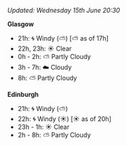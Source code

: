 *Updated: Wednesday 15th June 20:30*

**Glasgow**

* 21h: :cyclone: Windy (:partly_sunny:) [:partly_sunny: as of 17h]
* 22h, 23h: :sunny: Clear
* 0h - 2h: :partly_sunny: Partly Cloudy
* 3h - 7h: :cloud: Cloudy
* 8h: :partly_sunny: Partly Cloudy

**Edinburgh**

* 21h: :cyclone: Windy (:partly_sunny:)
* 22h: :cyclone: Windy (:sunny:) [:sunny: as of 20h]
* 23h - 1h: :sunny: Clear
* 2h - 8h: :partly_sunny: Partly Cloudy
